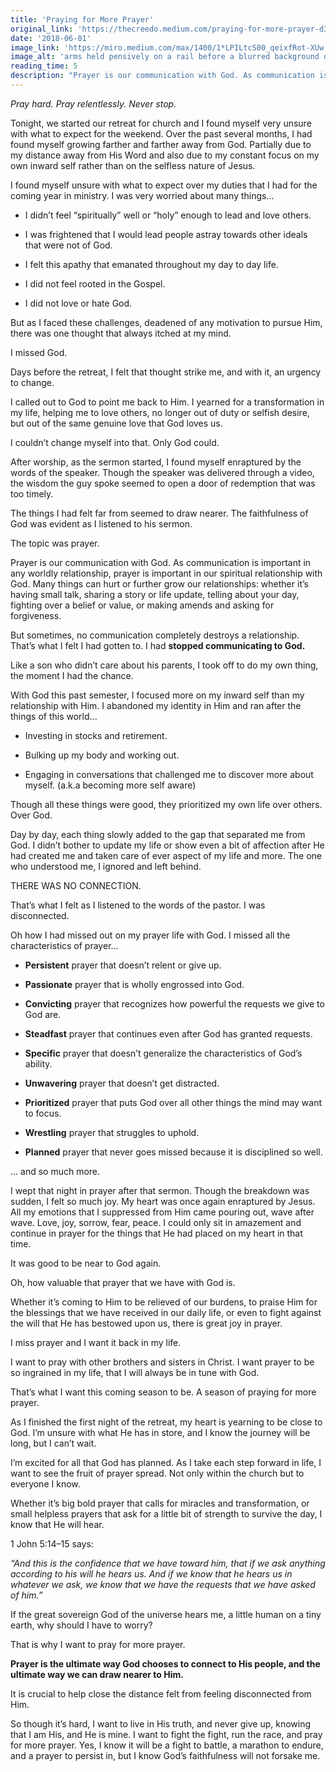 ```yaml
---
title: 'Praying for More Prayer'
original_link: 'https://thecreedo.medium.com/praying-for-more-prayer-d3f09c152d58'
date: '2018-06-01'
image_link: 'https://miro.medium.com/max/1400/1*LPILtcS00_qeixfRot-XUw.jpeg'
image_alt: 'arms held pensively on a rail before a blurred background of trees and a lake'
reading_time: 5
description: "Prayer is our communication with God. As communication is important in any worldly relationship, prayer is important in our spiritual relationship with God. Many things can hurt or further grow our relationships: whether it’s having small talk, sharing a story or life update, telling about your day, fighting over a belief or value, or making amends and asking for forgiveness."
---
```

_Pray hard. Pray relentlessly. Never stop._

Tonight, we started our retreat for church and I found myself very unsure with what to expect for the weekend. Over the past several months, I had found myself growing farther and farther away from God. Partially due to my distance away from His Word and also due to my constant focus on my own inward self rather than on the selfless nature of Jesus.

I found myself unsure with what to expect over my duties that I had for the coming year in ministry. I was very worried about many things...

- I didn’t feel “spiritually” well or “holy” enough to lead and love others.

- I was frightened that I would lead people astray towards other ideals that were not of God.

- I felt this apathy that emanated throughout my day to day life.

- I did not feel rooted in the Gospel.

- I did not love or hate God.

But as I faced these challenges, deadened of any motivation to pursue Him, there was one thought that always itched at my mind.

I missed God.

Days before the retreat, I felt that thought strike me, and with it, an urgency to change.

I called out to God to point me back to Him. I yearned for a transformation in my life, helping me to love others, no longer out of duty or selfish desire, but out of the same genuine love that God loves us.

I couldn’t change myself into that. Only God could.

After worship, as the sermon started, I found myself enraptured by the words of the speaker. Though the speaker was delivered through a video, the wisdom the guy spoke seemed to open a door of redemption that was too timely.

The things I had felt far from seemed to draw nearer. The faithfulness of God was evident as I listened to his sermon.

The topic was prayer.

Prayer is our communication with God. As communication is important in any worldly relationship, prayer is important in our spiritual relationship with God. Many things can hurt or further grow our relationships: whether it’s having small talk, sharing a story or life update, telling about your day, fighting over a belief or value, or making amends and asking for forgiveness.

But sometimes, no communication completely destroys a relationship. That’s what I felt I had gotten to. I had **stopped communicating to God.**

Like a son who didn’t care about his parents, I took off to do my own thing, the moment I had the chance.

With God this past semester, I focused more on my inward self than my relationship with Him. I abandoned my identity in Him and ran after the things of this world...

- Investing in stocks and retirement.

- Bulking up my body and working out.

- Engaging in conversations that challenged me to discover more about myself. (a.k.a becoming more self aware)

Though all these things were good, they prioritized my own life over others. Over God.

Day by day, each thing slowly added to the gap that separated me from God. I didn’t bother to update my life or show even a bit of affection after He had created me and taken care of ever aspect of my life and more. The one who understood me, I ignored and left behind.

THERE WAS NO CONNECTION.

That’s what I felt as I listened to the words of the pastor. I was disconnected.

Oh how I had missed out on my prayer life with God. I missed all the characteristics of prayer...

- **Persistent** prayer that doesn’t relent or give up.

- **Passionate** prayer that is wholly engrossed into God.

- **Convicting** prayer that recognizes how powerful the requests we give to God are.

- **Steadfast** prayer that continues even after God has granted requests.

- **Specific** prayer that doesn’t generalize the characteristics of God’s ability.

- **Unwavering** prayer that doesn’t get distracted.

- **Prioritized** prayer that puts God over all other things the mind may want to focus.

- **Wrestling** prayer that struggles to uphold.

- **Planned** prayer that never goes missed because it is disciplined so well.

... and so much more.

I wept that night in prayer after that sermon. Though the breakdown was sudden, I felt so much joy. My heart was once again enraptured by Jesus. All my emotions that I suppressed from Him came pouring out, wave after wave. Love, joy, sorrow, fear, peace. I could only sit in amazement and continue in prayer for the things that He had placed on my heart in that time.

It was good to be near to God again.

Oh, how valuable that prayer that we have with God is.

Whether it’s coming to Him to be relieved of our burdens, to praise Him for the blessings that we have received in our daily life, or even to fight against the will that He has bestowed upon us, there is great joy in prayer.

I miss prayer and I want it back in my life.

I want to pray with other brothers and sisters in Christ. I want prayer to be so ingrained in my life, that I will always be in tune with God.

That’s what I want this coming season to be. A season of praying for more prayer.

As I finished the first night of the retreat, my heart is yearning to be close to God. I’m unsure with what He has in store, and I know the journey will be long, but I can’t wait.

I’m excited for all that God has planned. As I take each step forward in life, I want to see the fruit of prayer spread. Not only within the church but to everyone I know.

Whether it’s big bold prayer that calls for miracles and transformation, or small helpless prayers that ask for a little bit of strength to survive the day, I know that He will hear.

1 John 5:14–15 says:

_“And this is the confidence that we have toward him, that if we ask anything according to his will he hears us. And if we know that he hears us in whatever we ask, we know that we have the requests that we have asked of him.”_

If the great sovereign God of the universe hears me, a little human on a tiny earth, why should I have to worry?

That is why I want to pray for more prayer.

**Prayer is the ultimate way God chooses to connect to His people, and the ultimate way we can draw nearer to Him.**

It is crucial to help close the distance felt from feeling disconnected from Him.

So though it’s hard, I want to live in His truth, and never give up, knowing that I am His, and He is mine. I want to fight the fight, run the race, and pray for more prayer. Yes, I know it will be a fight to battle, a marathon to endure, and a prayer to persist in, but I know God’s faithfulness will not forsake me.